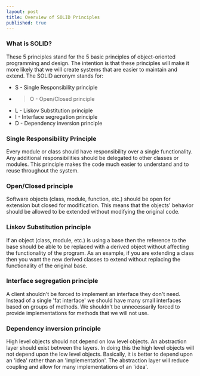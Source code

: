 ```yaml
---
layout: post
title: Overview of SOLID Principles
published: true
---
```


### What is SOLID?
These 5 principles stand for the 5 basic principles of object-oriented programming and design. The intention is that these principles will make it more likely that we will create systems that are easier to maintain and extend.
The SOLID acronym stands for:
* S - Single Responsibility principle
* >O - Open/Closed principle
* L - Liskov Substitution principle
* I - Interface segregation principle
* D - Dependency inversion principle

### Single Responsibility Principle
Every module or class should have responsibility over a single functionality. Any additional responsibilities should be delegated to other classes or modules. This principle makes the code much easier to understand and to reuse throughout the system.

### Open/Closed principle
Software objects (class, module, function, etc.) should be open for extension but closed for modification. This means that the objects' behavior should be allowed to be extended without modifying the original code.

### Liskov Substitution principle
If an object (class, module, etc.) is using a base then the reference to the base should be able to be replaced with a derived object without affecting the functionality of the program. As an example, if you are extending a class then you want the new derived classes to extend without replacing the functionality of the original base.

### Interface segregation principle
A client shouldn't be forced to implement an interface they don't need. Instead of a single 'fat interface' we should have many small interfaces based on groups of methods. We shouldn't be unnecessarily forced to provide implementations for methods that we will not use.

### Dependency inversion principle
High level objects should not depend on low level objects. An abstraction layer should exist between the layers. In doing this the high level objects will not depend upon the low level objects. Basically, it is better to depend upon an 'idea' rather than an 'implementation'. The abstraction layer will reduce coupling and allow for many implementations of an 'idea'.
